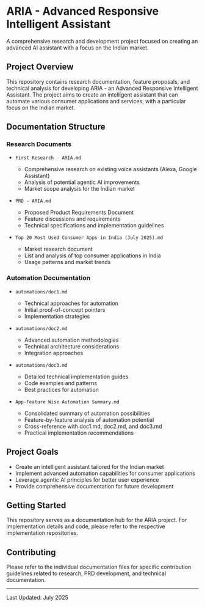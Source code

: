 # ARIA - Advanced Responsive Intelligent Assistant

A comprehensive research and development project focused on creating an advanced AI assistant with a focus on the Indian market.

## Project Overview

This repository contains research documentation, feature proposals, and technical analysis for developing ARIA - an Advanced Responsive Intelligent Assistant. The project aims to create an intelligent assistant that can automate various consumer applications and services, with a particular focus on the Indian market.

## Documentation Structure

### Research Documents

- `First Research - ARIA.md`
  - Comprehensive research on existing voice assistants (Alexa, Google Assistant)
  - Analysis of potential agentic AI improvements
  - Market scope analysis for the Indian market

- `PRD - ARIA.md`
  - Proposed Product Requirements Document
  - Feature discussions and requirements
  - Technical specifications and implementation guidelines

- `Top 20 Most Used Consumer Apps in India (July 2025).md`
  - Market research document
  - List and analysis of top consumer applications in India
  - Usage patterns and market trends

### Automation Documentation

- `automations/doc1.md`
  - Technical approaches for automation
  - Initial proof-of-concept pointers
  - Implementation strategies

- `automations/doc2.md`
  - Advanced automation methodologies
  - Technical architecture considerations
  - Integration approaches

- `automations/doc3.md`
  - Detailed technical implementation guides
  - Code examples and patterns
  - Best practices for automation

- `App-Feature Wise Automation Summary.md`
  - Consolidated summary of automation possibilities
  - Feature-by-feature analysis of automation potential
  - Cross-reference with doc1.md, doc2.md, and doc3.md
  - Practical implementation recommendations

## Project Goals

- Create an intelligent assistant tailored for the Indian market
- Implement advanced automation capabilities for consumer applications
- Leverage agentic AI principles for better user experience
- Provide comprehensive documentation for future development

## Getting Started

This repository serves as a documentation hub for the ARIA project. For implementation details and code, please refer to the respective implementation repositories.

## Contributing

Please refer to the individual documentation files for specific contribution guidelines related to research, PRD development, and technical documentation.

---

Last Updated: July 2025